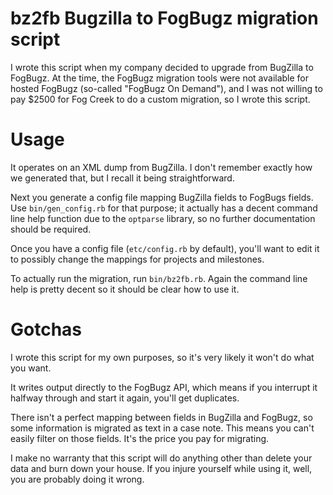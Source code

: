 # bz2fb Bugzilla to FogBugz migration script #

I wrote this script when my company decided to upgrade from BugZilla to FogBugz.  At the time, the FogBugz migration tools were not available for
hosted FogBugz (so-called "FogBugz On Demand"), and I was not willing to pay $2500 for Fog Creek to do a custom migration, so I wrote this script.

# Usage #

It operates on an XML dump from BugZilla.  I don't remember exactly how we generated that, but I recall it being straightforward.

Next you generate a config file mapping BugZilla fields to FogBugs fields.  Use `bin/gen_config.rb` for that purpose; it actually has
a decent command line help function due to the `optparse` library, so no further documentation should be required.

Once you have a config file (`etc/config.rb` by default), you'll want to edit it to possibly change the mappings for projects and milestones.

To actually run the migration, run `bin/bz2fb.rb`.  Again the command line help is pretty decent so it should be clear how to use it.

# Gotchas #

I wrote this script for my own purposes, so it's very likely it won't do what you want.

It writes output directly to the FogBugz API, which means if you interrupt it halfway through and start it again, you'll get duplicates.

There isn't a perfect mapping between fields in BugZilla and FogBugz, so some information is migrated as text in a case note.  This means you can't easily filter on those fields.
It's the price you pay for migrating.

I make no warranty that this script will do anything other than delete your data and burn down your house.  If you injure yourself while using it, well, 
you are probably doing it wrong.
